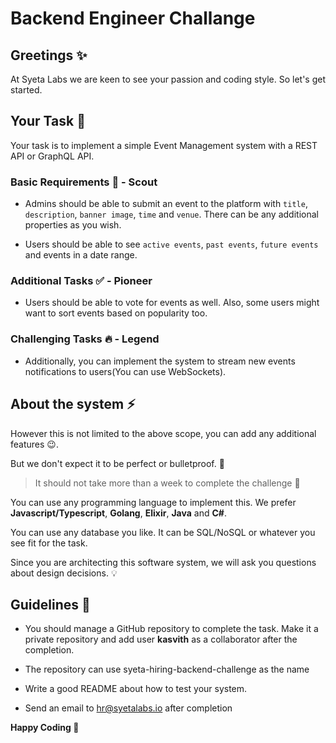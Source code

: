 # Backend Engineer Challange

## Greetings :sparkles:

At Syeta Labs we are keen to see your passion and coding style.
So let's get started.

## Your Task :rocket:

Your task is to implement a simple Event Management system with a REST API or GraphQL API.

### Basic Requirements :memo: - Scout

- Admins should be able to submit an event to the platform with `title`, `description`, `banner image`, `time` and `venue`. There can be any additional properties as you wish.

- Users should be able to see `active events`, `past events`, `future events` and events in a date range.

### Additional Tasks :white_check_mark: - Pioneer

- Users should be able to vote for events as well.
Also, some users might want to sort events based on popularity too.

### Challenging Tasks :fire: - Legend

- Additionally, you can implement the system to stream new events notifications to users(You can use WebSockets).

## About the system :zap:

However this is not limited to the above scope, you can add any additional features :wink:.

But we don't expect it to be perfect or bulletproof. :gun:

> It should not take more than a week to complete the challenge :construction:

You can use any programming language to implement this.
We prefer **Javascript/Typescript**, **Golang**, **Elixir**, **Java** and **C#**.

You can use any database you like. It can be SQL/NoSQL or whatever you see fit for the task.

Since you are architecting this software system, we will ask you questions about design decisions. :bulb:

## Guidelines :hammer:

- You should manage a GitHub repository to complete the task. Make it a private repository and add user **kasvith** as a collaborator after the completion.

- The repository can use syeta-hiring-backend-challenge as the name

- Write a good README about how to test your system.

- Send an email to hr@syetalabs.io after completion

**Happy Coding :tada:**
